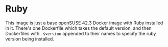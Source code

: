 # Ruby

This image is just a base openSUSE 42.3 Docker image with Ruby installed in
it. There's one Dockerfile which takes the default version, and then Dockerfiles
with `-$version` appended to their names to specify the ruby version being
installed.
